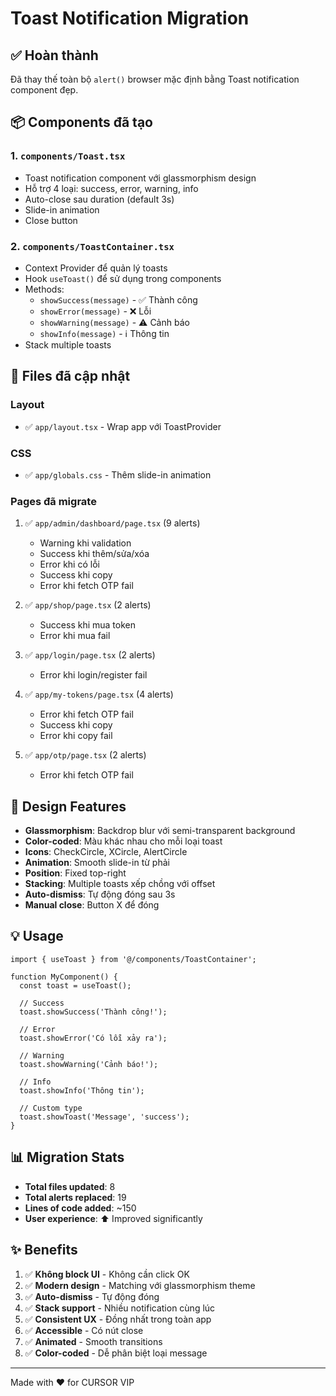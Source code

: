 # Toast Notification Migration

## ✅ Hoàn thành

Đã thay thế toàn bộ `alert()` browser mặc định bằng Toast notification component đẹp.

## 📦 Components đã tạo

### 1. `components/Toast.tsx`
- Toast notification component với glassmorphism design
- Hỗ trợ 4 loại: success, error, warning, info
- Auto-close sau duration (default 3s)
- Slide-in animation
- Close button

### 2. `components/ToastContainer.tsx`
- Context Provider để quản lý toasts
- Hook `useToast()` để sử dụng trong components
- Methods:
  - `showSuccess(message)` - ✅ Thành công
  - `showError(message)` - ❌ Lỗi
  - `showWarning(message)` - ⚠️ Cảnh báo
  - `showInfo(message)` - ℹ️ Thông tin
- Stack multiple toasts

## 📝 Files đã cập nhật

### Layout
- ✅ `app/layout.tsx` - Wrap app với ToastProvider

### CSS
- ✅ `app/globals.css` - Thêm slide-in animation

### Pages đã migrate
1. ✅ `app/admin/dashboard/page.tsx` (9 alerts)
   - Warning khi validation
   - Success khi thêm/sửa/xóa
   - Error khi có lỗi
   - Success khi copy
   - Error khi fetch OTP fail

2. ✅ `app/shop/page.tsx` (2 alerts)
   - Success khi mua token
   - Error khi mua fail

3. ✅ `app/login/page.tsx` (2 alerts)
   - Error khi login/register fail

4. ✅ `app/my-tokens/page.tsx` (4 alerts)
   - Error khi fetch OTP fail
   - Success khi copy
   - Error khi copy fail

5. ✅ `app/otp/page.tsx` (2 alerts)
   - Error khi fetch OTP fail

## 🎨 Design Features

- **Glassmorphism**: Backdrop blur với semi-transparent background
- **Color-coded**: Màu khác nhau cho mỗi loại toast
- **Icons**: CheckCircle, XCircle, AlertCircle
- **Animation**: Smooth slide-in từ phải
- **Position**: Fixed top-right
- **Stacking**: Multiple toasts xếp chồng với offset
- **Auto-dismiss**: Tự động đóng sau 3s
- **Manual close**: Button X để đóng

## 💡 Usage

```tsx
import { useToast } from '@/components/ToastContainer';

function MyComponent() {
  const toast = useToast();
  
  // Success
  toast.showSuccess('Thành công!');
  
  // Error
  toast.showError('Có lỗi xảy ra');
  
  // Warning
  toast.showWarning('Cảnh báo!');
  
  // Info
  toast.showInfo('Thông tin');
  
  // Custom type
  toast.showToast('Message', 'success');
}
```

## 📊 Migration Stats

- **Total files updated**: 8
- **Total alerts replaced**: 19
- **Lines of code added**: ~150
- **User experience**: ⬆️ Improved significantly

## ✨ Benefits

1. ✅ **Không block UI** - Không cần click OK
2. ✅ **Modern design** - Matching với glassmorphism theme
3. ✅ **Auto-dismiss** - Tự động đóng
4. ✅ **Stack support** - Nhiều notification cùng lúc
5. ✅ **Consistent UX** - Đồng nhất trong toàn app
6. ✅ **Accessible** - Có nút close
7. ✅ **Animated** - Smooth transitions
8. ✅ **Color-coded** - Dễ phân biệt loại message

---

Made with ❤️ for CURSOR VIP









